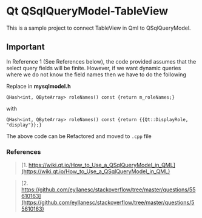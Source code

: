 # Qt QSqlQueryModel-TableView

This is a sample project to connect TableView in Qml to QSqlQueryModel.

## Important

In Reference 1 (See References below), the code provided assumes that the select query fields will be finite. However, if we want dynamic queries where we do not know the field names then we have to do the following

Replace in **mysqlmodel.h**

```
QHash<int, QByteArray> roleNames() const {return m_roleNames;}
```

with

```
QHash<int, QByteArray> roleNames() const {return {{Qt::DisplayRole, "display"}};}
```

The above code can be Refactored and moved to `.cpp` file

### References

> [1. https://wiki.qt.io/How_to_Use_a_QSqlQueryModel_in_QML](https://wiki.qt.io/How_to_Use_a_QSqlQueryModel_in_QML)

> [2. https://github.com/eyllanesc/stackoverflow/tree/master/questions/55610163](https://github.com/eyllanesc/stackoverflow/tree/master/questions/55610163)
